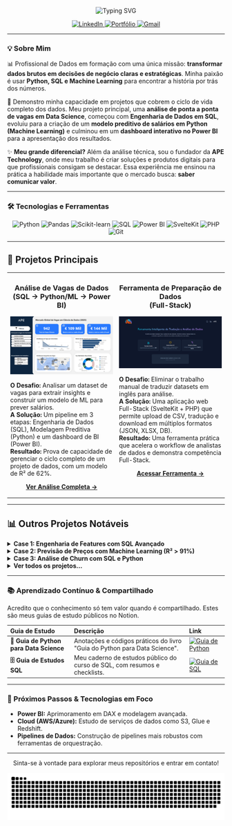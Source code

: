 <p align="center">
  <img src="https://readme-typing-svg.herokuapp.com?font=JetBrains+Mono&weight=700&size=28&duration=2500&pause=1000&color=3B82F6&center=true&vCenter=true&width=700&height=60&lines=Ol%C3%A1%2C+sou+o+Guilherme+Rodrigues!;Data+Analyst+em+Forma%C3%A7%C3%A3o;Dados+%26+Decis%C3%B5es+Estrat%C3%A9gicas" alt="Typing SVG">
</p>

<p align="center">
  <a href="https://www.linkedin.com/in/guilhrodrigues/" target="_blank">
    <img src="https://img.shields.io/badge/-LinkedIn-0A66C2?style=for-the-badge&logo=linkedin&logoColor=white" alt="LinkedIn">
  </a>
  <a href="https://guilherme.apetechnology.com.br/" target="_blank">
    <img src="https://img.shields.io/badge/-Portfólio-4169E1?style=for-the-badge&logo=react&logoColor=white" alt="Portfólio">
  </a>
  <a href="mailto:guilhermerar2005@gmail.com">
    <img src="https://img.shields.io/badge/-Gmail-D14836?style=for-the-badge&logo=gmail&logoColor=white" alt="Gmail">
  </a>
</p>

---

### 💡 Sobre Mim

📊 Profissional de Dados em formação com uma única missão: **transformar dados brutos em decisões de negócio claras e estratégicas**. Minha paixão é usar **Python, SQL e Machine Learning** para encontrar a história por trás dos números.

🚀 Demonstro minha capacidade em projetos que cobrem o ciclo de vida completo dos dados. Meu projeto principal, uma **análise de ponta a ponta de vagas em Data Science**, começou com **Engenharia de Dados em SQL**, evoluiu para a criação de um **modelo preditivo de salários em Python (Machine Learning)** e culminou em um **dashboard interativo no Power BI** para a apresentação dos resultados.

✨ **Meu grande diferencial?** Além da análise técnica, sou o fundador da **APE Technology**, onde meu trabalho é criar soluções e produtos digitais para que profissionais consigam se destacar. Essa experiência me ensinou na prática a habilidade mais importante que o mercado busca: **saber comunicar valor**.

---

### 🛠️ Tecnologias e Ferramentas

<p align="center">
  <img src="https://img.shields.io/badge/Python-3776AB?style=for-the-badge&logo=python&logoColor=white" alt="Python"/>
  <img src="https://img.shields.io/badge/Pandas-150458?style=for-the-badge&logo=pandas&logoColor=white" alt="Pandas"/>
  <img src="https://img.shields.io/badge/scikit--learn-F7931E?style=for-the-badge&logo=scikit-learn&logoColor=white" alt="Scikit-learn"/>
  <img src="https://img.shields.io/badge/SQL-4479A1?style=for-the-badge&logo=postgresql&logoColor=white" alt="SQL"/>
  <img src="https://img.shields.io/badge/Power%20BI-F2C811?style=for-the-badge&logo=powerbi&logoColor=black" alt="Power BI"/>
  <img src="https://img.shields.io/badge/Svelte-FF3E00?style=for-the-badge&logo=svelte&logoColor=white" alt="SvelteKit"/>
  <img src="https://img.shields.io/badge/PHP-777BB4?style=for-the-badge&logo=php&logoColor=white" alt="PHP"/>
  <img src="https://img.shields.io/badge/Git-E34F26?style=for-the-badge&logo=git&logoColor=white" alt="Git"/>
</p>

---

## 🚀 Projetos Principais

<table>
  <tr>
    <td width="50%" valign="top">
      <h3 align="center">Análise de Vagas de Dados<br>(SQL → Python/ML → Power BI)</h3>
      <p align="center">
        <a href="https://github.com/Guilh-Code/Analise-do-Mercado-de-Vagas-de-Ciencia-de-Dados-2025" target="_blank">
          <img src="Dashboard_Projeto_Vagas.png" alt="Dashboard do Projeto de Vagas em Data Science" width="100%">
        </a>
      </p>
      <p>
        <strong>O Desafio:</strong> Analisar um dataset de vagas para extrair insights e construir um modelo de ML para prever salários.<br>
        <strong>A Solução:</strong> Um pipeline em 3 etapas: Engenharia de Dados (SQL), Modelagem Preditiva (Python) e um dashboard de BI (Power BI).<br>
        <strong>Resultado:</strong> Prova de capacidade de gerenciar o ciclo completo de um projeto de dados, com um modelo de R² de 62%.
      </p>
      <p align="center">
        <a href="https://github.com/Guilh-Code/Analise-do-Mercado-de-Vagas-de-Ciencia-de-Dados-2025"><strong>Ver Análise Completa &rarr;</strong></a>
      </p>
    </td>
    <td width="50%" valign="top">
      <h3 align="center">Ferramenta de Preparação de Dados<br>(Full-Stack)</h3>
      <p align="center">
        <a href="https://tradutor.apetechnology.com.br/" target="_blank">
          <img src="Inicio_Tradutor_DB.png" alt="Ferramenta de Tradução de Dados" width="100%">
        </a>
      </p>
      <p>
        <strong>O Desafio:</strong> Eliminar o trabalho manual de traduzir datasets em inglês para análise.<br>
        <strong>A Solução:</strong> Uma aplicação web Full-Stack (SvelteKit + PHP) que permite upload de CSV, tradução e download em múltiplos formatos (JSON, XLSX, DB).<br>
        <strong>Resultado:</strong> Uma ferramenta prática que acelera o workflow de analistas de dados e demonstra competência Full-Stack.
      </p>
      <p align="center">
        <a href="https://tradutor.apetechnology.com.br/"><strong>Acessar Ferramenta &rarr;</strong></a>
      </p>
    </td>
  </tr>
</table>

---

## 📊 Outros Projetos Notáveis

<details>
<summary><strong>Case 1: Engenharia de Features com SQL Avançado</strong></summary>
<br>

> * **O Desafio:** Transformar dados brutos em uma **Feature Store** otimizada para ML.
> * **A Solução:** Um pipeline ETL **100% em SQL**, usando **CTEs** e **Funções de Janela**.
> * **Resultado:** Uma tabela analítica de alta performance que **acelera o desenvolvimento de modelos preditivos**.
>
> <p>
>   <a href="https://github.com/Guilh-Code/Projeto-SQL-Preditivo-Engenharia-de-Features-para-Machine-Learning"><strong>Acessar Repositório &rarr;</strong></a> 
> </p>
</details>

<details>
<summary><strong>Case 2: Previsão de Preços com Machine Learning (R² > 91%)</strong></summary>
<br>

> * **O Desafio:** Desenvolver um modelo preditivo para estimar o preço de passagens aéreas.
> * **A Solução:** Um modelo de Regressão Linear em **Python/Scikit-learn** após EDA detalhada.
> * **Resultado:** Alta precisão **(R² > 91%)**, provando ser uma ferramenta eficaz para decisões estratégicas.
>  
> <p>
>   <a href="https://github.com/Guilh-Code/Previsao_do_preco_de_passagem_aerea"><strong>Acessar Repositório &rarr;</strong></a>
> </p>
</details>

<details>
<summary><strong>Case 3: Análise de Churn com SQL e Python</strong></summary>
<br>
 
> * **O Desafio:** Investigar o aumento de Churn em uma plataforma de streaming.
> * **A Solução:** Análise em duas etapas com **SQL** para exploração e **Python (Plotly)** para o storytelling visual.
> * **Resultado:** Identificação de um padrão de comportamento inesperado ('Binge and Bolt') e hipóteses acionáveis.
>
> <p>
>   <a href="https://github.com/Guilh-Code/Projeto-SQL-Python-Analise-de-Churn"><strong>Acessar Repositório &rarr;</strong></a> 
> </p>
</details>

<details>
<summary><strong>Ver todos os projetos...</strong></summary>
<br>
<p>
  <a href="https://github.com/Guilh-Code?tab=repositories"><strong>Acessar todos os repositórios &rarr;</strong></a> 
</p>
</details>

---

### 📚 Aprendizado Contínuo & Compartilhado

Acredito que o conhecimento só tem valor quando é compartilhado. Estes são meus guias de estudo públicos no Notion.

| Guia de Estudo | Descrição | Link |
| :--- | :--- | :--- |
| **🐍 Guia de Python para Data Science** | Anotações e códigos práticos do livro "Guia do Python para Data Science". | <a href="https://www.notion.so/guia-sql/Guia-do-Python-para-Data-Science-Anota-es-e-Pr-tica-26568acb257d805caca5d5d0163235b8?source=copy_link" target="_blank"><img src="https://img.shields.io/badge/-Acessar%20no%20Notion-000000?style=flat-square&logo=notion&logoColor=white" alt="Guia de Python"></a> |
| **🗄️ Guia de Estudos SQL** | Meu caderno de estudos público do curso de SQL, com resumos e checklists. | <a href="https://guia-sql.notion.site/Guia-de-Estudos-SQL-Teoria-e-Pr-tica-26968acb257d80d8a7eed9da9b7a213d" target="_blank"><img src="https://img.shields.io/badge/-Acessar%20no%20Notion-000000?style=flat-square&logo=notion&logoColor=white" alt="Guia de SQL"></a> |

---

### 🚀 Próximos Passos & Tecnologias em Foco

- **Power BI:** Aprimoramento em DAX e modelagem avançada.
- **Cloud (AWS/Azure):** Estudo de serviços de dados como S3, Glue e Redshift.
- **Pipelines de Dados:** Construção de pipelines mais robustos com ferramentas de orquestração.

---
<p align="center">
  Sinta-se à vontade para explorar meus repositórios e entrar em contato!
</p>

<p align="center">
  <img src="https://github.com/guilh-code/guilh-code/blob/output/github-snake.svg" alt="Snake animation" />
</p>
